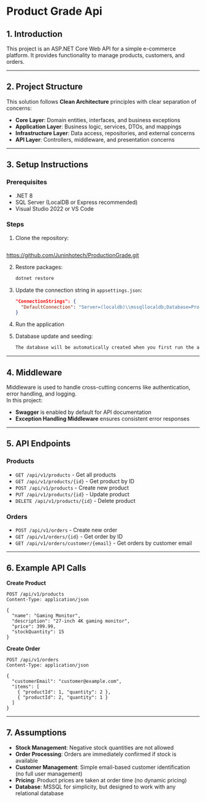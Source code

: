 # Product Grade Api

## 1. Introduction
This project is an ASP.NET Core Web API for a simple e-commerce platform. It provides functionality to manage products, customers, and orders.

---

## 2. Project Structure
This solution follows **Clean Architecture** principles with clear separation of concerns:

- **Core Layer**: Domain entities, interfaces, and business exceptions
- **Application Layer**: Business logic, services, DTOs, and mappings  
- **Infrastructure Layer**: Data access, repositories, and external concerns
- **API Layer**: Controllers, middleware, and presentation concerns
---

## 3. Setup Instructions

### Prerequisites
- .NET 8
- SQL Server (LocalDB or Express recommended)
- Visual Studio 2022 or VS Code

### Steps
1. Clone the repository:
   ```bash
  https://github.com/Juninhotech/ProductionGrade.git

2. Restore packages:
   ```bash
   dotnet restore
   ```
   
3. Update the connection string in `appsettings.json`:
   ```json
   "ConnectionStrings": {
     "DefaultConnection": "Server=(localdb)\\mssqllocaldb;Database=ProductGrade;Trusted_Connection=True;"
   }
   ```
4. Run the application
 
5. Database update and seeding:
   ```bash
   The database will be automatically created when you first run the application and some seeding will be added to Products.
   ```
---

## 4. Middleware
Middleware is used to handle cross-cutting concerns like authentication, error handling, and logging.  
In this project:
- **Swagger** is enabled by default for API documentation
- **Exception Handling Middleware** ensures consistent error responses

---

## 5. API Endpoints

### Products
- `GET /api/v1/products` - Get all products  
- `GET /api/v1/products/{id}` - Get product by ID  
- `POST /api/v1/products` - Create new product  
- `PUT /api/v1/products/{id}` - Update product  
- `DELETE /api/v1/products/{id}` - Delete product  

### Orders
- `POST /api/v1/orders` - Create new order  
- `GET /api/v1/orders/{id}` - Get order by ID  
- `GET /api/v1/orders/customer/{email}` - Get orders by customer email  

---

## 6. Example API Calls

**Create Product**
```http
POST /api/v1/products
Content-Type: application/json

{
  "name": "Gaming Monitor",
  "description": "27-inch 4K gaming monitor",
  "price": 399.99,
  "stockQuantity": 15
}
```

**Create Order**
```http
POST /api/v1/orders
Content-Type: application/json

{
  "customerEmail": "customer@example.com",
  "items": [
    { "productId": 1, "quantity": 2 },
    { "productId": 2, "quantity": 1 }
  ]
}
```

---

## 7. Assumptions
- **Stock Management**: Negative stock quantities are not allowed  
- **Order Processing**: Orders are immediately confirmed if stock is available  
- **Customer Management**: Simple email-based customer identification (no full user management)  
- **Pricing**: Product prices are taken at order time (no dynamic pricing)  
- **Database**: MSSQL for simplicity, but designed to work with any relational database  
